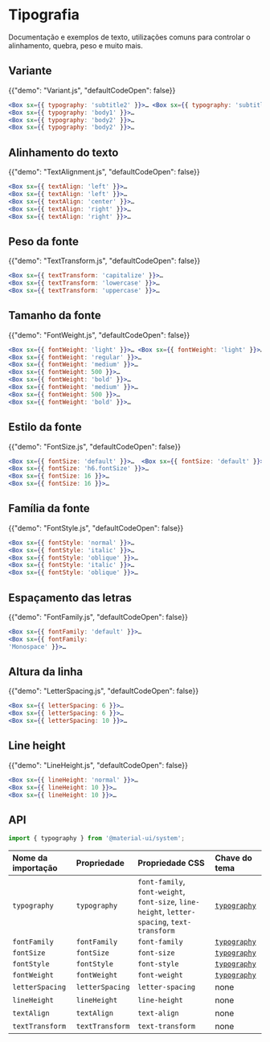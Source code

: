 # Tipografia

<p class="description">Documentação e exemplos de texto, utilizações comuns para controlar o alinhamento, quebra, peso e muito mais.</p>

## Variante

{{"demo": "Variant.js", "defaultCodeOpen": false}}

```jsx
<Box sx={{ typography: 'subtitle2' }}>… <Box sx={{ typography: 'subtitle2' }}>… // theme.typography.subtitle2
<Box sx={{ typography: 'body1' }}>…
<Box sx={{ typography: 'body2' }}>…
<Box sx={{ typography: 'body2' }}>…
```

## Alinhamento do texto

{{"demo": "TextAlignment.js", "defaultCodeOpen": false}}

```jsx
<Box sx={{ textAlign: 'left' }}>…
<Box sx={{ textAlign: 'left' }}>…
<Box sx={{ textAlign: 'center' }}>…
<Box sx={{ textAlign: 'right' }}>…
<Box sx={{ textAlign: 'right' }}>…
```

## Peso da fonte

{{"demo": "TextTransform.js", "defaultCodeOpen": false}}

```jsx
<Box sx={{ textTransform: 'capitalize' }}>…
<Box sx={{ textTransform: 'lowercase' }}>…
<Box sx={{ textTransform: 'uppercase' }}>…
```

## Tamanho da fonte

{{"demo": "FontWeight.js", "defaultCodeOpen": false}}

```jsx
<Box sx={{ fontWeight: 'light' }}>… <Box sx={{ fontWeight: 'light' }}>… // theme.typography.fontWeightLight
<Box sx={{ fontWeight: 'regular' }}>…
<Box sx={{ fontWeight: 'medium' }}>…
<Box sx={{ fontWeight: 500 }}>…
<Box sx={{ fontWeight: 'bold' }}>…
<Box sx={{ fontWeight: 'medium' }}>…
<Box sx={{ fontWeight: 500 }}>…
<Box sx={{ fontWeight: 'bold' }}>…
```

## Estilo da fonte

{{"demo": "FontSize.js", "defaultCodeOpen": false}}

```jsx
<Box sx={{ fontSize: 'default' }}>…  <Box sx={{ fontSize: 'default' }}>…  // theme.typography.fontSize
<Box sx={{ fontSize: 'h6.fontSize' }}>…
<Box sx={{ fontSize: 16 }}>…
<Box sx={{ fontSize: 16 }}>…
```

## Família da fonte

{{"demo": "FontStyle.js", "defaultCodeOpen": false}}

```jsx
<Box sx={{ fontStyle: 'normal' }}>…
<Box sx={{ fontStyle: 'italic' }}>…
<Box sx={{ fontStyle: 'oblique' }}>…
<Box sx={{ fontStyle: 'italic' }}>…
<Box sx={{ fontStyle: 'oblique' }}>…
```

## Espaçamento das letras

{{"demo": "FontFamily.js", "defaultCodeOpen": false}}

```jsx
<Box sx={{ fontFamily: 'default' }}>…
<Box sx={{ fontFamily:
'Monospace' }}>…
```

## Altura da linha

{{"demo": "LetterSpacing.js", "defaultCodeOpen": false}}

```jsx
<Box sx={{ letterSpacing: 6 }}>…
<Box sx={{ letterSpacing: 6 }}>…
<Box sx={{ letterSpacing: 10 }}>…
```

## Line height

{{"demo": "LineHeight.js", "defaultCodeOpen": false}}

```jsx
<Box sx={{ lineHeight: 'normal' }}>…
<Box sx={{ lineHeight: 10 }}>…
<Box sx={{ lineHeight: 10 }}>…
```

## API

```js
import { typography } from '@material-ui/system';
```

| Nome da importação | Propriedade     | Propriedade CSS                                                                              | Chave do tema                                                                      |
| :----------------- | :-------------- | :------------------------------------------------------------------------------------------- | :--------------------------------------------------------------------------------- |
| `typography`       | `typography`    | `font-family`, `font-weight`, `font-size`, `line-height`, `letter-spacing`, `text-transform` | [`typography`](/material-ui/customization/default-theme/?expand-path=$.typography) |
| `fontFamily`       | `fontFamily`    | `font-family`                                                                                | [`typography`](/material-ui/customization/default-theme/?expand-path=$.typography) |
| `fontSize`         | `fontSize`      | `font-size`                                                                                  | [`typography`](/material-ui/customization/default-theme/?expand-path=$.typography) |
| `fontStyle`        | `fontStyle`     | `font-style`                                                                                 | [`typography`](/material-ui/customization/default-theme/?expand-path=$.typography) |
| `fontWeight`       | `fontWeight`    | `font-weight`                                                                                | [`typography`](/material-ui/customization/default-theme/?expand-path=$.typography) |
| `letterSpacing`    | `letterSpacing` | `letter-spacing`                                                                             | none                                                                               |
| `lineHeight`       | `lineHeight`    | `line-height`                                                                                | none                                                                               |
| `textAlign`        | `textAlign`     | `text-align`                                                                                 | none                                                                               |
| `textTransform`    | `textTransform` | `text-transform`                                                                             | none                                                                               |
